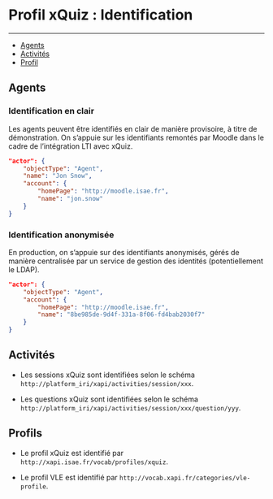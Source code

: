 # Profil xQuiz : Identification

---

- [Agents](#agents)
- [Activités](#activities)
- [Profil](#profile)


<a name="agents"></a>
## Agents

### Identification en clair

Les agents peuvent être identifiés en clair de manière provisoire, à titre de démonstration. On s’appuie sur les identifiants remontés par Moodle dans le cadre de l’intégration LTI avec xQuiz.

``` json
"actor": {
    "objectType": "Agent",
    "name": "Jon Snow",
    "account": {
        "homePage": "http://moodle.isae.fr",
        "name": "jon.snow"
    }
}
```

### Identification anonymisée

En production, on s’appuie sur des identifiants anonymisés, gérés de manière centralisée par un service de gestion des identités (potentiellement le LDAP).

``` json
"actor": {
    "objectType": "Agent",
    "account": {
        "homePage": "http://moodle.isae.fr",
        "name": "8be985de-9d4f-331a-8f06-fd4bab2030f7"
    }
}
```

<a name="activities"></a>
## Activités

- Les sessions xQuiz sont identifiées selon le schéma `http://platform_iri/xapi/activities/session/xxx`.

- Les questions xQuiz sont identifiées selon le schéma `http://platform_iri/xapi/activities/session/xxx/question/yyy`.


<a name="profile"></a>
## Profils

- Le profil xQuiz est identifié par `http://xapi.isae.fr/vocab/profiles/xquiz`.

- Le profil VLE est identifié par `http://vocab.xapi.fr/categories/vle-profile`.



